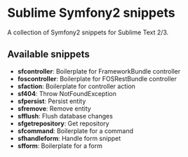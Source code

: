 # Sublime Symfony2 snippets

A collection of Symfony2 snippets for Sublime Text 2/3.

## Available snippets

- **sfcontroller**: Boilerplate for FrameworkBundle controller
- **foscontroller**: Boilerplate for FOSRestBundle controller
- **sfaction**: Boilerplate for controller action
- **sf404**: Throw NotFoundException
- **sfpersist**: Persist entity
- **sfremove**: Remove entity
- **sfflush**: Flush database changes
- **sfgetrepository**: Get repository
- **sfcommand**: Boilerplate for a command
- **sfhandleform**: Handle form snippet
- **sfform**: Boilerplate for a form
